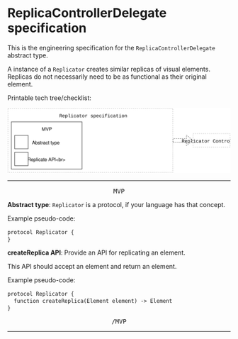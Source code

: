 # ReplicaControllerDelegate specification

This is the engineering specification for the `ReplicaControllerDelegate` abstract type.

A instance of a `Replicator` creates similar replicas of visual elements. Replicas do not necessarily need to be as functional as their original element.

Printable tech tree/checklist:

![](../_assets/ReplicatorTechTree.svg)

---

<p style="text-align:center"><tt>MVP</tt></p>

**Abstract type**: `Replicator` is a protocol, if your language has that concept.

Example pseudo-code:

    protocol Replicator {
    }

**createReplica API**: Provide an API for replicating an element.

This API should accept an element and return an element.

Example pseudo-code:

    protocol Replicator {
      function createReplica(Element element) -> Element
    }

<p style="text-align:center"><tt>/MVP</tt></p>

---
